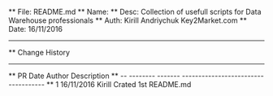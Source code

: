 
** File: README.md
** Name: 
** Desc: Collection of usefull scripts for Data Warehouse professionals
** Auth: Kirill Andriychuk  Key2Market.com
** Date: 16/11/2016
**************************
** Change History
**************************
** PR   Date        Author  Description 
** --   --------    ------- ------------------------------------
** 1    16/11/2016  Kirill  Crated 1st README.md

